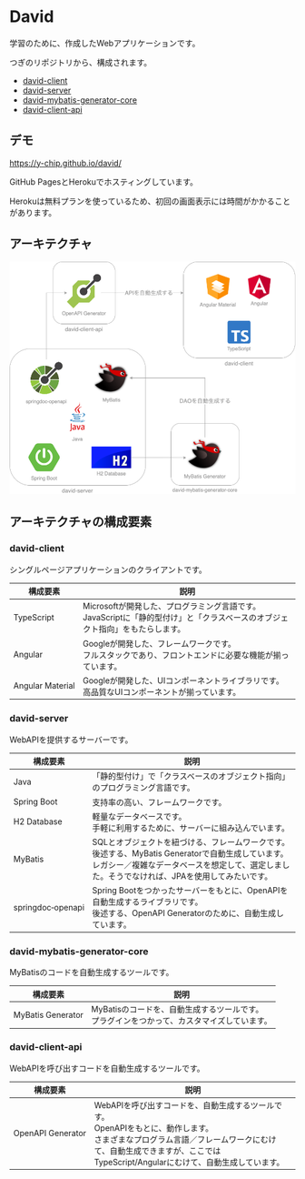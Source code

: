 # David

学習のために、作成したWebアプリケーションです。

つぎのリポジトリから、構成されます。

- [david-client](https://github.com/y-chip/david-client)
- [david-server](https://github.com/y-chip/david-server)
- [david-mybatis-generator-core](https://github.com/y-chip/david-mybatis-generator-core)
- [david-client-api](https://github.com/y-chip/david-client-api)

## デモ

https://y-chip.github.io/david/

GitHub PagesとHerokuでホスティングしています。

Herokuは無料プランを使っているため、初回の画面表示には時間がかかることがあります。

## アーキテクチャ

![architecture](image/architecture.png)

## アーキテクチャの構成要素

### david-client

シングルページアプリケーションのクライアントです。

| 構成要素                | 説明                                                                                                          |
| --------------------- | ------------------------------------------------------------------------------------------------------------- |
| TypeScript            | Microsoftが開発した、プログラミング言語です。<br>JavaScriptに「静的型付け」と「クラスベースのオブジェクト指向」をもたらします。 |
| Angular               | Googleが開発した、フレームワークです。<br>フルスタックであり、フロントエンドに必要な機能が揃っています。                      |
| Angular&#160;Material | Googleが開発した、UIコンポーネントライブラリです。<br>高品質なUIコンポーネントが揃っています。                              |

### david-server

WebAPIを提供するサーバーです。

| 構成要素                  | 説明                                                              |
| ----------------------- | ----------------------------------------------------------------- |
| Java                    | 「静的型付け」で「クラスベースのオブジェクト指向」のプログラミング言語です。   |
| Spring&#160;Boot        | 支持率の高い、フレームワークです。                                      |
| H2&#160;Database        | 軽量なデータベースです。<br>手軽に利用するために、サーバーに組み込んでいます。 |
| MyBatis                 | SQLとオブジェクトを紐づける、フレームワークです。<br>後述する、MyBatis Generatorで自動生成しています。<br>レガシー／複雑なデータベースを想定して、選定しました。そうでなければ、JPAを使用してみたいです。 |
| springdoc&#8209;openapi | Spring Bootをつかったサーバーをもとに、OpenAPIを自動生成するライブラリです。<br>後述する、OpenAPI Generatorのために、自動生成しています。 |

### david-mybatis-generator-core

MyBatisのコードを自動生成するツールです。

| 構成要素                 | 説明                                                                              |
| ---------------------- | --------------------------------------------------------------------------------- |
| MyBatis&#160;Generator | MyBatisのコードを、自動生成するツールです。<br>プラグインをつかって、カスタマイズしています。 |

### david-client-api

WebAPIを呼び出すコードを自動生成するツールです。

| 構成要素                 | 説明 |
| ---------------------- | ---- |
| OpenAPI&#160;Generator | WebAPIを呼び出すコードを、自動生成するツールです。<br>OpenAPIをもとに、動作します。<br>さまざまなプログラム言語／フレームワークにむけて、自動生成できますが、ここではTypeScript/Angularにむけて、自動生成しています。 |
